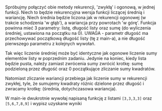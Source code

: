 Spróbujmy połączyć obie metody rekurencji, 'zwykłą' i ogonową, w jednej funkcji. Niech to będzie rekurencyjna wersja funkcji liczącej średnią i wariancję. Niech średnia będzie liczona jak w rekurencji ogonowej (w trakcie schodzenia 'w głąb'), a wariancja przy powrotach 'w górę'. Funkcja powinna mieć 3 parametry: listę, długość listy oraz sumę (do wyliczenia średniej, ustawiona na początku na 0).  UWAGA - parametr długość ma przechowywać początkową długość listy (tę z main-a), a nie długość pierwszego parametru z kolejnych wywołań.

Tak więc liczenie średniej może być identyczne jak ogonowe liczenie sumy elementów listy w poprzednim zadaniu. Jedynie na koniec, kiedy lista będzie pusta, należy zamiast zwrócenia sumy zwrócić krotkę: sumę podzieloną przez długość oraz 0 początkujące zliczanie sumy kwadratów. 

Natomiast zliczanie wariancji przebiega jak liczenie sumy w rekurencji zwykłej, tyle, że sumujemy kwadraty różnic dzielone przez długość i zwracamy krotkę: (średnia, dotychczasowa wariancja). 

W main-ie  dwukrotnie wywołaj napisaną funkcję z listami ```[3,3,3,3]``` oraz ```[5,6,7,8,9]``` i wypisz uzyskane wyniki